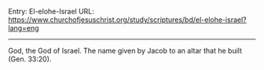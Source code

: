 Entry: El-elohe-Israel
URL: https://www.churchofjesuschrist.org/study/scriptures/bd/el-elohe-israel?lang=eng

---

God, the God of Israel. The name given by Jacob to an altar that he built (Gen. 33:20).
